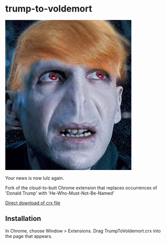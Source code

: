 trump-to-voldemort
=============

![](logo.png)

Your news is now lulz again.

Fork of the cloud-to-butt Chrome extension that replaces occurrences of 'Donald Trump' with 'He-Who-Must-Not-Be-Named'

[Direct download of crx file](https://github.com/NyckJohnson/trump-to-voldemort-chrome/blob/master/TrumpToVoldemort.crx?raw=true)


Installation
------------

In Chrome, choose Window > Extensions.  Drag TrumpToVoldemort.crx into the page that appears.
